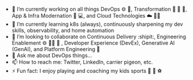 <!--### Hi there 👋
**ericchapman80/ericchapman80** is a ✨ _special_ ✨ repository because its `README.md` (this file) appears on your GitHub profile.
-->
- 🔭 I’m currently working on all things DevOps ⚙️ 🚧, Transformation 🦋 🦄 🌉, App & Infra Modernation 🤖 💻, and Cloud Technologies ☁️ 👨‍💻 
- 🌱 I’m currently learning k8s (always), continuously sharpening my dev skills, observability, and home automation
- 👯 I’m looking to collaborate on Continuous Delivery :shipit:, Engineering Enablement ⚙️ 👨‍🏫 🍐 , Developer Experience (DevEx), Generative AI (GenAI), and Platform Engineering 🤖 
- 💬 Ask me about DevOps things...
- 📫 How to reach me: Twitter, LinkedIn, carrier pigeon, etc. 
- ⚡ Fun fact: I enjoy playing and coaching my kids sports 🏈 🏀 ⚽

